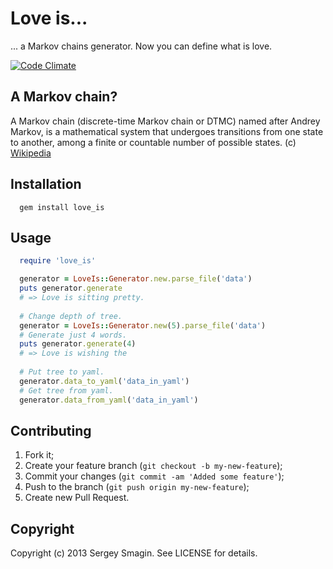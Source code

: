 Love is...
=======

... a Markov chains generator. Now you can define what is love.

[![Code Climate](https://codeclimate.com/repos/52d65a6ae30ba005c70052ce/badges/5c4d87b7a359b9db5767/gpa.png)](https://codeclimate.com/repos/52d65a6ae30ba005c70052ce/feed)

A Markov chain?
-----------
A Markov chain (discrete-time Markov chain or DTMC) named after Andrey Markov, is a mathematical system that undergoes transitions from one state to another, among a finite or countable number of possible states. (c) [Wikipedia](http://en.wikipedia.org/wiki/Markov_chain)

Installation
------------
```
  gem install love_is
```

Usage
-----
```ruby
  require 'love_is'

  generator = LoveIs::Generator.new.parse_file('data')
  puts generator.generate
  # => Love is sitting pretty.
  
  # Change depth of tree.
  generator = LoveIs::Generator.new(5).parse_file('data')
  # Generate just 4 words.
  puts generator.generate(4)
  # => Love is wishing the
  
  # Put tree to yaml.
  generator.data_to_yaml('data_in_yaml')
  # Get tree from yaml.
  generator.data_from_yaml('data_in_yaml')
```

Contributing
------------
1. Fork it;
2. Create your feature branch (`git checkout -b my-new-feature`);
3. Commit your changes (`git commit -am 'Added some feature'`);
4. Push to the branch (`git push origin my-new-feature`);
5. Create new Pull Request.

Copyright
---------
Copyright (c) 2013 Sergey Smagin. See LICENSE for details.
